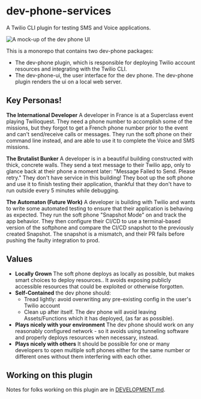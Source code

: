 # dev-phone-services

A Twilio CLI plugin for testing SMS and Voice applications.

![A mock-up of the dev phone UI](https://user-images.githubusercontent.com/8594375/162187067-33f8e50e-64f9-4bd0-8cdb-ac10b2ff9b63.png)

This is a monorepo that contains two dev-phone packages:

* The dev-phone plugin, which is responsible for deploying Twilio account resources and integrating with the Twilio CLI.
* The dev-phone-ui, the user interface for the dev phone. The dev-phone plugin renders the ui on a local web server.

## Key Personas!


**The International Developer**
A developer in France is at a Superclass event playing Twilioquest. They need a phone number to accomplish some of the missions, but they forgot to get a French phone number prior to the event and can't send/receive calls or messages. They run the soft phone on their command line instead, and are able to use it to complete the Voice and SMS missions.

**The Brutalist Bunker**
A developer is in a beautiful building constructed with thick, concrete walls. They send a text message to their Twilio app, only to glance back at their phone a moment later: "Message Failed to Send. Please retry." They don't have service in this building! They boot up the soft phone and use it to finish testing their application, thankful that they don't have to run outside every 5 minutes while debugging.

**The Automaton (Future Work)**
A developer is building with Twilio and wants to write some automated testing to ensure that their application is behaving as expected. They run the soft phone "Snapshot Mode" on and track the app behavior. They then configure their CI/CD to use a terminal-based version of the softphone and compare the CI/CD snapshot to the previously created Snapshot. The snapshot is a mismatch, and their PR fails before pushing the faulty integration to prod.

## Values

- **Locally Grown** The soft phone deploys as locally as possible, but makes smart choices to deploy resources.. It avoids exposing publicly accessible resources that could be exploited or otherwise forgotten.
- **Self-Contained** the dev phone should:
    -   Tread lightly: avoid overwriting any pre-existing config in the user's Twilio account
    -   Clean up after itself. The dev phone will avoid leaving Assets/Functions which it has deployed, (as far as possible).
-   **Plays nicely with your environment** The dev phone should work on any reasonably configured network - so it avoids using tunneling software and properly deploys resources when necessary, instead.
-   **Plays nicely with others** It should be possible for one or many developers to open multiple soft phones either for the same number or different ones without them interfering with each other.


## Working on this plugin

Notes for folks working on this plugin are in [DEVELOPMENT.md](DEVELOPMENT.md).
